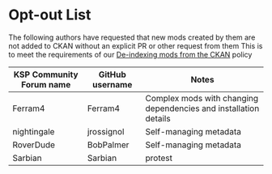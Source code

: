 # Opt-out List

The following authors have requested that new mods created by them are not added to CKAN without an explicit PR or other request from them
This is to meet the requirements of our [De-indexing mods from the CKAN](de-indexing.md) policy

KSP Community Forum name | GitHub username | Notes
-----------|------------|--------------------------
Ferram4 | Ferram4 | Complex mods with changing dependencies and installation details
nightingale | jrossignol | Self-managing metadata
RoverDude | BobPalmer | Self-managing metadata
Sarbian | Sarbian | protest
